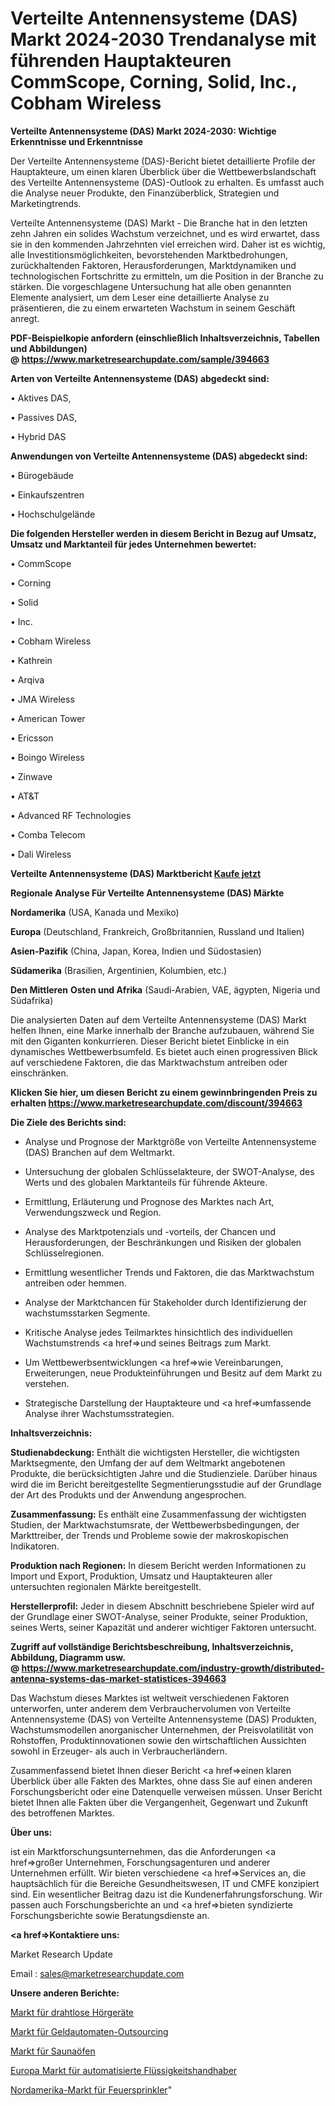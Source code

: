 # Verteilte Antennensysteme (DAS) Markt 2024-2030 Trendanalyse mit führenden Hauptakteuren CommScope, Corning, Solid, Inc., Cobham Wireless

<strong>Verteilte Antennensysteme (DAS) Markt 2024-2030: Wichtige Erkenntnisse und Erkenntnisse</strong>

Der Verteilte Antennensysteme (DAS)-Bericht bietet detaillierte Profile der Hauptakteure, um einen klaren Überblick über die Wettbewerbslandschaft des Verteilte Antennensysteme (DAS)-Outlook zu erhalten. Es umfasst auch die Analyse neuer Produkte, den Finanzüberblick, Strategien und Marketingtrends.

Verteilte Antennensysteme (DAS) Markt - Die Branche hat in den letzten zehn Jahren ein solides Wachstum verzeichnet, und es wird erwartet, dass sie in den kommenden Jahrzehnten viel erreichen wird. Daher ist es wichtig, alle Investitionsmöglichkeiten, bevorstehenden Marktbedrohungen, zurückhaltenden Faktoren, Herausforderungen, Marktdynamiken und technologischen Fortschritte zu ermitteln, um die Position in der Branche zu stärken. Die vorgeschlagene Untersuchung hat alle oben genannten Elemente analysiert, um dem Leser eine detaillierte Analyse zu präsentieren, die zu einem erwarteten Wachstum in seinem Geschäft anregt.

<strong><b>PDF-Beispielkopie anfordern (einschließlich Inhaltsverzeichnis, Tabellen und Abbildungen) @ </b></strong><strong><a href=https://www.marketresearchupdate.com/sample/394663><strong>https://www.marketresearchupdate.com/sample/394663</u></a></strong></strong>

<strong>Arten von Verteilte Antennensysteme (DAS) abgedeckt sind:</strong>

• Aktives DAS,

• Passives DAS,

• Hybrid DAS

<strong>Anwendungen von Verteilte Antennensysteme (DAS) abgedeckt sind:</strong>

• Bürogebäude

• Einkaufszentren

• Hochschulgelände

<strong>Die folgenden Hersteller werden in diesem Bericht in Bezug auf Umsatz, Umsatz und Marktanteil für jedes Unternehmen bewertet:</strong>

• CommScope

• Corning

• Solid

• Inc.

• Cobham Wireless

• Kathrein

• Arqiva

• JMA Wireless

• American Tower

• Ericsson

• Boingo Wireless

• Zinwave

• AT&T

• Advanced RF Technologies

• Comba Telecom

• Dali Wireless

<strong>Verteilte Antennensysteme (DAS) Marktbericht <a href=https://www.marketresearchupdate.com/buynow/394663>Kaufe jetzt</a></strong>

<strong>Regionale Analyse Für Verteilte Antennensysteme (DAS) Märkte</strong>

<strong>Nordamerika</strong> (USA, Kanada und Mexiko)

<strong>Europa</strong> (Deutschland, Frankreich, Großbritannien, Russland und Italien)

<strong>Asien-Pazifik</strong> (China, Japan, Korea, Indien und Südostasien)

<strong>Südamerika</strong> (Brasilien, Argentinien, Kolumbien, etc.)

<strong>Den Mittleren</strong> <strong>Osten und Afrika</strong> (Saudi-Arabien, VAE, ägypten, Nigeria und Südafrika)

Die analysierten Daten auf dem Verteilte Antennensysteme (DAS) Markt helfen Ihnen, eine Marke innerhalb der Branche aufzubauen, während Sie mit den Giganten konkurrieren. Dieser Bericht bietet Einblicke in ein dynamisches Wettbewerbsumfeld. Es bietet auch einen progressiven Blick auf verschiedene Faktoren, die das Marktwachstum antreiben oder einschränken.

<strong>Klicken Sie hier, um diesen Bericht zu einem gewinnbringenden Preis zu erhalten
</strong><strong><a href=https://www.marketresearchupdate.com/discount/394663>https://www.marketresearchupdate.com/discount/394663</b></u></strong></a>

<strong>Die Ziele des Berichts sind:</strong>

- Analyse und Prognose der Marktgröße von Verteilte Antennensysteme (DAS) Branchen auf dem Weltmarkt.

- Untersuchung der globalen Schlüsselakteure, der SWOT-Analyse, des Werts und des globalen Marktanteils für führende Akteure.

- Ermittlung, Erläuterung und Prognose des Marktes nach Art, Verwendungszweck und Region.

- Analyse des Marktpotenzials und -vorteils, der Chancen und Herausforderungen, der Beschränkungen und Risiken der globalen Schlüsselregionen.

- Ermittlung wesentlicher Trends und Faktoren, die das Marktwachstum antreiben oder hemmen.

- Analyse der Marktchancen für Stakeholder durch Identifizierung der wachstumsstarken Segmente.

- Kritische Analyse jedes Teilmarktes hinsichtlich des individuellen Wachstumstrends <a href=>und</a> seines Beitrags zum Markt.

- Um Wettbewerbsentwicklungen <a href=>wie</a> Vereinbarungen, Erweiterungen, neue Produkteinführungen und Besitz auf dem Markt zu verstehen.

- Strategische Darstellung der Hauptakteure und <a href=>umfas</a>sende Analyse ihrer Wachstumsstrategien.

<strong>Inhaltsverzeichnis:</strong>

<strong>Studienabdeckung:</strong> Enthält die wichtigsten Hersteller, die wichtigsten Marktsegmente, den Umfang der auf dem Weltmarkt angebotenen Produkte, die berücksichtigten Jahre und die Studienziele. Darüber hinaus wird die im Bericht bereitgestellte Segmentierungsstudie auf der Grundlage der Art des Produkts und der Anwendung angesprochen.

<strong>Zusammenfassung:</strong> Es enthält eine Zusammenfassung der wichtigsten Studien, der Marktwachstumsrate, der Wettbewerbsbedingungen, der Markttreiber, der Trends und Probleme sowie der makroskopischen Indikatoren.

<strong>Produktion nach Regionen:</strong> In diesem Bericht werden Informationen zu Import und Export, Produktion, Umsatz und Hauptakteuren aller untersuchten regionalen Märkte bereitgestellt.

<strong>Herstellerprofil:</strong> Jeder in diesem Abschnitt beschriebene Spieler wird auf der Grundlage einer SWOT-Analyse, seiner Produkte, seiner Produktion, seines Werts, seiner Kapazität und anderer wichtiger Faktoren untersucht.

<strong><b>Zugriff auf vollständige Berichtsbeschreibung, Inhaltsverzeichnis, Abbildung, Diagramm usw. @ </b></strong><strong><a href=https://www.marketresearchupdate.com/industry-growth/distributed-antenna-systems-das-market-statistices-394663>https://www.marketresearchupdate.com/industry-growth/distributed-antenna-systems-das-market-statistices-394663</a></strong>

Das Wachstum dieses Marktes ist weltweit verschiedenen Faktoren unterworfen, unter anderem dem Verbrauchervolumen von Verteilte Antennensysteme (DAS) von Verteilte Antennensysteme (DAS) Produkten, Wachstumsmodellen anorganischer Unternehmen, der Preisvolatilität von Rohstoffen, Produktinnovationen sowie den wirtschaftlichen Aussichten sowohl in Erzeuger- als auch in Verbraucherländern.

Zusammenfassend bietet Ihnen dieser Bericht <a href=>einen</a> klaren Überblick über alle Fakten des Marktes, ohne dass Sie auf einen anderen Forschungsbericht oder eine Datenquelle verweisen müssen. Unser Bericht bietet Ihnen alle Fakten über die Vergangenheit, Gegenwart und Zukunft des betroffenen Marktes.

<strong>Über uns:</strong>

 ist ein Marktforschungsunternehmen, das die Anforderungen <a href=>großer</a> Unternehmen, Forschungsagenturen und anderer Unternehmen erfüllt. Wir bieten verschiedene <a href=>Services</a> an, die hauptsächlich für die Bereiche Gesundheitswesen, IT und CMFE konzipiert sind. Ein wesentlicher Beitrag dazu ist die Kundenerfahrungsforschung. Wir passen auch Forschungsberichte an und <a href=>bieten</a> syndizierte Forschungsberichte sowie Beratungsdienste an.

<strong><a href=>Kontaktiere uns:</a></strong>

Market Research Update

Email : sales@marketresearchupdate.com

<strong>Unsere anderen Berichte:</strong>

<a href=https://www.linkedin.com/pulse/wireless-hearing-aid-market-latest-report-outstanding>Markt für drahtlose Hörgeräte</a>

<a href=https://www.linkedin.com/pulse/atm-outsourcing-market-outlooks-2023-size-shares>Markt für Geldautomaten-Outsourcing</a>

<a href=https://www.linkedin.com/pulse/sauna-heaters-market-sizing-up-anticipating-trends-consumption>Markt für Saunaöfen</a>

<a href=https://www.linkedin.com/pulse/europe-automated-liquid-handlers-market-size>Europa Markt für automatisierte Flüssigkeitshandhaber</a>

<a href=https://www.linkedin.com/pulse/north-america-fire-sprinklers-market-2023-brief-regionwise>Nordamerika-Markt für Feuersprinkler</a>"
